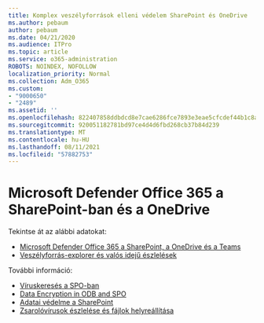 ```yaml
---
title: Komplex veszélyforrások elleni védelem SharePoint és OneDrive
ms.author: pebaum
author: pebaum
ms.date: 04/21/2020
ms.audience: ITPro
ms.topic: article
ms.service: o365-administration
ROBOTS: NOINDEX, NOFOLLOW
localization_priority: Normal
ms.collection: Adm_O365
ms.custom:
- "9000650"
- "2489"
ms.assetid: ''
ms.openlocfilehash: 822407858ddbdcd8e7cae6286fce7893e3eae5cfcdef44b1c8ad332c67a3ee77
ms.sourcegitcommit: 920051182781bd97ce4d4d6fbd268cb37b84d239
ms.translationtype: MT
ms.contentlocale: hu-HU
ms.lasthandoff: 08/11/2021
ms.locfileid: "57882753"
---
```

# <a name="microsoft-defender-for-office-365-in-sharepoint-and-onedrive"></a>Microsoft Defender Office 365 a SharePoint-ban és a OneDrive

Tekintse át az alábbi adatokat:
- [Microsoft Defender Office 365 a SharePoint, a OneDrive és a Teams](https://docs.microsoft.com/microsoft-365/security/office-365-security/atp-for-spo-odb-and-teams)
- [Veszélyforrás-explorer és valós idejű észlelések](https://docs.microsoft.com/microsoft-365/security/office-365-security/threat-explorer-views)


További információ:

- [Víruskeresés a SPO-ban](https://docs.microsoft.com/microsoft-365/security/office-365-security/virus-detection-in-spo)</br>
- [Data Encryption in ODB and SPO](https://docs.microsoft.com/microsoft-365/compliance/data-encryption-in-odb-and-spo)</br>
- [Adatai védelme a SharePoint](https://docs.microsoft.com/sharepoint/safeguarding-your-data)</br>
- [Zsarolóvírusok észlelése és fájlok helyreállítása](https://support.office.com/article/Ransomware-detection-and-recovering-your-files-0d90ec50-6bfd-40f4-acc7-b8c12c73637f)